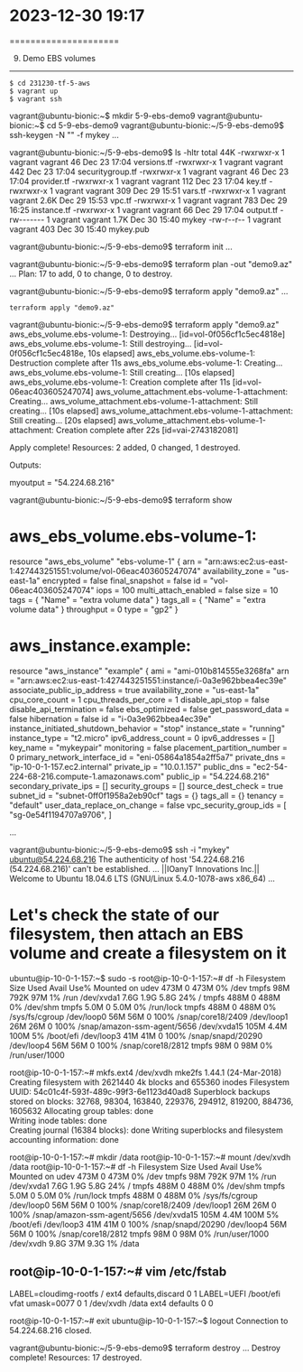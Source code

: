 # 2023-12-30    19:17
=====================


9. Demo EBS volumes
-------------------

    $ cd 231230-tf-5-aws
    $ vagrant up
    $ vagrant ssh

vagrant@ubuntu-bionic:~$ mkdir 5-9-ebs-demo9
vagrant@ubuntu-bionic:~$ cd 5-9-ebs-demo9
vagrant@ubuntu-bionic:~/5-9-ebs-demo9$ ssh-keygen -N "" -f mykey
...

vagrant@ubuntu-bionic:~/5-9-ebs-demo9$ ls -hltr
total 44K
-rwxrwxr-x 1 vagrant vagrant   46 Dec 23 17:04 versions.tf
-rwxrwxr-x 1 vagrant vagrant  442 Dec 23 17:04 securitygroup.tf
-rwxrwxr-x 1 vagrant vagrant   46 Dec 23 17:04 provider.tf
-rwxrwxr-x 1 vagrant vagrant  112 Dec 23 17:04 key.tf
-rwxrwxr-x 1 vagrant vagrant  309 Dec 29 15:51 vars.tf
-rwxrwxr-x 1 vagrant vagrant 2.6K Dec 29 15:53 vpc.tf
-rwxrwxr-x 1 vagrant vagrant  783 Dec 29 16:25 instance.tf
-rwxrwxr-x 1 vagrant vagrant   66 Dec 29 17:04 output.tf
-rw------- 1 vagrant vagrant 1.7K Dec 30 15:40 mykey
-rw-r--r-- 1 vagrant vagrant  403 Dec 30 15:40 mykey.pub



vagrant@ubuntu-bionic:~/5-9-ebs-demo9$ terraform init
...

vagrant@ubuntu-bionic:~/5-9-ebs-demo9$ terraform plan -out "demo9.az"
...
Plan: 17 to add, 0 to change, 0 to destroy.


vagrant@ubuntu-bionic:~/5-9-ebs-demo9$ terraform apply "demo9.az"
...


    terraform apply "demo9.az"
vagrant@ubuntu-bionic:~/5-9-ebs-demo9$ terraform apply "demo9.az"
aws_ebs_volume.ebs-volume-1: Destroying... [id=vol-0f056cf1c5ec4818e]
aws_ebs_volume.ebs-volume-1: Still destroying... [id=vol-0f056cf1c5ec4818e, 10s elapsed]
aws_ebs_volume.ebs-volume-1: Destruction complete after 11s
aws_ebs_volume.ebs-volume-1: Creating...
aws_ebs_volume.ebs-volume-1: Still creating... [10s elapsed]
aws_ebs_volume.ebs-volume-1: Creation complete after 11s [id=vol-06eac403605247074]
aws_volume_attachment.ebs-volume-1-attachment: Creating...
aws_volume_attachment.ebs-volume-1-attachment: Still creating... [10s elapsed]
aws_volume_attachment.ebs-volume-1-attachment: Still creating... [20s elapsed]
aws_volume_attachment.ebs-volume-1-attachment: Creation complete after 22s [id=vai-2743182081]

Apply complete! Resources: 2 added, 0 changed, 1 destroyed.

Outputs:

myoutput = "54.224.68.216"



vagrant@ubuntu-bionic:~/5-9-ebs-demo9$ terraform show
# aws_ebs_volume.ebs-volume-1:
resource "aws_ebs_volume" "ebs-volume-1" {
    arn                  = "arn:aws:ec2:us-east-1:427443251551:volume/vol-06eac403605247074"
    availability_zone    = "us-east-1a"
    encrypted            = false
    final_snapshot       = false
    id                   = "vol-06eac403605247074"
    iops                 = 100
    multi_attach_enabled = false
    size                 = 10
    tags                 = {
        "Name" = "extra volume data"
    }
    tags_all             = {
        "Name" = "extra volume data"
    }
    throughput           = 0
    type                 = "gp2"
}

# aws_instance.example:
resource "aws_instance" "example" {
    ami                                  = "ami-010b814555e3268fa"
    arn                                  = "arn:aws:ec2:us-east-1:427443251551:instance/i-0a3e962bbea4ec39e"
    associate_public_ip_address          = true
    availability_zone                    = "us-east-1a"
    cpu_core_count                       = 1
    cpu_threads_per_core                 = 1
    disable_api_stop                     = false
    disable_api_termination              = false
    ebs_optimized                        = false
    get_password_data                    = false
    hibernation                          = false
    id                                   = "i-0a3e962bbea4ec39e"
    instance_initiated_shutdown_behavior = "stop"
    instance_state                       = "running"
    instance_type                        = "t2.micro"
    ipv6_address_count                   = 0
    ipv6_addresses                       = []
    key_name                             = "mykeypair"
    monitoring                           = false
    placement_partition_number           = 0
    primary_network_interface_id         = "eni-05864a1854a2ff5a7"
    private_dns                          = "ip-10-0-1-157.ec2.internal"
    private_ip                           = "10.0.1.157"
    public_dns                           = "ec2-54-224-68-216.compute-1.amazonaws.com"
    public_ip                            = "54.224.68.216"
    secondary_private_ips                = []
    security_groups                      = []
    source_dest_check                    = true
    subnet_id                            = "subnet-0ff0f1958a2eb90cf"
    tags                                 = {}
    tags_all                             = {}
    tenancy                              = "default"
    user_data_replace_on_change          = false
    vpc_security_group_ids               = [
        "sg-0e54f1194707a9706",
    ]

...


vagrant@ubuntu-bionic:~/5-9-ebs-demo9$ ssh -i "mykey" ubuntu@54.224.68.216
The authenticity of host '54.224.68.216 (54.224.68.216)' can't be established.
...
 ||IOanyT Innovations Inc.||
Welcome to Ubuntu 18.04.6 LTS (GNU/Linux 5.4.0-1078-aws x86_64)
...


# Let's check the state of our filesystem, then attach an EBS volume and create a filesystem on it
ubuntu@ip-10-0-1-157:~$ sudo -s
root@ip-10-0-1-157:~# df -h
Filesystem      Size  Used Avail Use% Mounted on
udev            473M     0  473M   0% /dev
tmpfs            98M  792K   97M   1% /run
/dev/xvda1      7.6G  1.9G  5.8G  24% /
tmpfs           488M     0  488M   0% /dev/shm
tmpfs           5.0M     0  5.0M   0% /run/lock
tmpfs           488M     0  488M   0% /sys/fs/cgroup
/dev/loop0       56M   56M     0 100% /snap/core18/2409
/dev/loop1       26M   26M     0 100% /snap/amazon-ssm-agent/5656
/dev/xvda15     105M  4.4M  100M   5% /boot/efi
/dev/loop3       41M   41M     0 100% /snap/snapd/20290
/dev/loop4       56M   56M     0 100% /snap/core18/2812
tmpfs            98M     0   98M   0% /run/user/1000

root@ip-10-0-1-157:~# mkfs.ext4 /dev/xvdh
mke2fs 1.44.1 (24-Mar-2018)
Creating filesystem with 2621440 4k blocks and 655360 inodes
Filesystem UUID: 54c01c4f-593f-489c-99f3-6e1123d40ad8
Superblock backups stored on blocks: 
	32768, 98304, 163840, 229376, 294912, 819200, 884736, 1605632
Allocating group tables: done                            
Writing inode tables: done                            
Creating journal (16384 blocks): done
Writing superblocks and filesystem accounting information: done 


root@ip-10-0-1-157:~# mkdir /data
root@ip-10-0-1-157:~# mount /dev/xvdh /data
root@ip-10-0-1-157:~# df -h
Filesystem      Size  Used Avail Use% Mounted on
udev            473M     0  473M   0% /dev
tmpfs            98M  792K   97M   1% /run
/dev/xvda1      7.6G  1.9G  5.8G  24% /
tmpfs           488M     0  488M   0% /dev/shm
tmpfs           5.0M     0  5.0M   0% /run/lock
tmpfs           488M     0  488M   0% /sys/fs/cgroup
/dev/loop0       56M   56M     0 100% /snap/core18/2409
/dev/loop1       26M   26M     0 100% /snap/amazon-ssm-agent/5656
/dev/xvda15     105M  4.4M  100M   5% /boot/efi
/dev/loop3       41M   41M     0 100% /snap/snapd/20290
/dev/loop4       56M   56M     0 100% /snap/core18/2812
tmpfs            98M     0   98M   0% /run/user/1000
/dev/xvdh       9.8G   37M  9.3G   1% /data


root@ip-10-0-1-157:~# vim /etc/fstab
----------
LABEL=cloudimg-rootfs   /        ext4   defaults,discard        0 1
LABEL=UEFI      /boot/efi       vfat    umask=0077      0 1
/dev/xvdh  /data   ext4   defaults   0 0

root@ip-10-0-1-157:~# exit
ubuntu@ip-10-0-1-157:~$ logout
Connection to 54.224.68.216 closed.


vagrant@ubuntu-bionic:~/5-9-ebs-demo9$ terraform destroy
...
Destroy complete! Resources: 17 destroyed.

